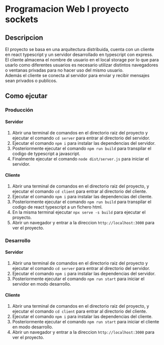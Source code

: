 # Programacion Web I proyecto sockets
## Descripcion
El proyecto se basa en una arquitectura distribuida, cuenta con un cliente en react typescript y un servidor desarrollado en typescript con express.\
El cliente almacena el nombre de usuario en el local storage por lo que para usarlo como diferentes usuarios es necesario utilizar distintos navegadores o ventanas privadas para no hacer uso del mismo usuario.\
Además el cliente se conecta al servidor para enviar y recibir mensajes sean privados o publicos.
## Como ejcutar
### Producción
#### Servidor
1. Abrir una terminal de comandos en el directorio raiz del proyecto y ejecutar el comando `cd server` para entrar al directorio del servidor.
2. Ejecutar el comando `npm i` para instalar las dependencias del servidor.
3. Posteriormente ejecutar el comando `npm run build` para transpilar el codigo de typescript a javascript.
4. Finalmente ejecutar el comando `node dist/server.js` para iniciar el servidor.

#### Cliente
1. Abrir una terminal de comandos en el directorio raiz del proyecto, y ejecutar el comando `cd client` para entrar al directorio del cliente.
2. Ejecutar el comando `npm i` para instalar las dependencias del cliente.
3. Posteriormente ejecutar el comando `npm run build` para transpilar el codigo de react typescript a un fichero html.
4. En la misma terminal ejecutar `npx serve -s build` para ejecutar el proyecto.
5. Abrir un navegador y entrar a la direccion `http://localhost:3000` para ver el proyecto.

### Desarrollo
#### Servidor
1. Abrir una terminal de comandos en el directorio raiz del proyecto y ejecutar el comando `cd server` para entrar al directorio del servidor.
2. Ejecutar el comando `npm i` para instalar las dependencias del servidor.
3. Posteriormente ejecutar el comando `npm run start` para iniciar el servidor en modo desarrollo.

#### Cliente
1. Abrir una terminal de comandos en el directorio raiz del proyecto, y ejecutar el comando `cd client` para entrar al directorio del cliente.
2. Ejecutar el comando `npm i` para instalar las dependencias del cliente.
3. Posteriormente ejecutar el comando `npm run start` para iniciar el cliente en modo desarrollo.
4. Abrir un navegador y entrar a la direccion `http://localhost:3000` para ver el proyecto.